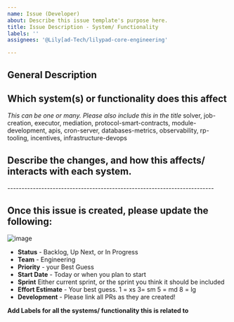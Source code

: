 ```yaml
---
name: Issue (Developer)
about: Describe this issue template's purpose here.
title: Issue Description - System/ Functionality
labels: ''
assignees: '@Lily[ad-Tech/lilypad-core-engineering'

---
```


## General Description

## Which system(s) or functionality does this affect
*This can be one or many. Please also include this in the title*
solver, job-creation, executor, mediation, protocol-smart-contracts, module-development, apis, cron-server, databases-metrics, observability, rp-tooling, incentives, infrastructure-devops 

## Describe the changes, and how this affects/ interacts with each system.

<Delete Below> -------------------------------------------------------------------------
## Once this issue is created, please update the following:

![image](../assets/issue-tags.png)

* **Status** - Backlog, Up Next, or In Progress
* **Team** - Engineering
* **Priority** - your Best Guess
* **Start Date** - Today or when you plan to start
* **Sprint** Either current sprint, or the sprint you think it should be included
* **Effort Estimate** - Your best guess. 1 = xs 3= sm 5 = md 8 = lg 
* **Development** - Please link all PRs as they are created!

 **Add Labels for all the systems/ functionality this is related to**

